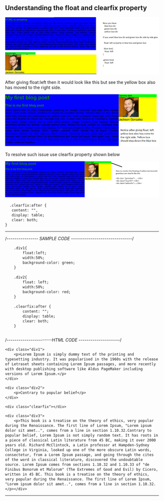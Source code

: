 ## Understanding the float and clearfix property

![alt text](images/float-left-1.png "floating a DIV")

After giving float:left then it would look like this but see the yellow box also has moved to the right side. 

![alt text](images/float-left-2.png "floating a DIV")

To resolve such issue use clearfix property shown below

![alt text](images/float-left-3.png "floating a DIV")

```
  .clearfix:after {
   content: "",
   display: table;
   clear: both;
}

```

---

/*---------------- SAMPLE CODE -------------------------------*/

```
	.div1{
		float:left;
		width:50%;
		background-color: green;
	}

	.div2{
		float: left;
		width:50%;
		background-color: red;
	}

	.clearfix:after {
		content: "";
		display: table;
		clear: both;
	}
	
```


/*-----------------------HTML CODE ---------------------*/


```	
<div class="div1">		
	<p>Lorem Ipsum is simply dummy text of the printing and typesetting industry. It was popularised in the 1960s with the release of Letraset sheets containing Lorem Ipsum passages, and more recently with desktop publishing software like Aldus PageMaker including versions of Lorem Ipsum.</p>
</div>
```


```
<div class="div2">
	<p>Contrary to popular belief</p>
</div>
```

```
<div class="clearfix"></div>
```

```
<div class="div3">
	<p>This book is a treatise on the theory of ethics, very popular during the Renaissance. The first line of Lorem Ipsum, "Lorem ipsum dolor sit amet..", comes from a line in section 1.10.32.Contrary to popular belief, Lorem Ipsum is not simply random text. It has roots in a piece of classical Latin literature from 45 BC, making it over 2000 years old. Richard McClintock, a Latin professor at Hampden-Sydney College in Virginia, looked up one of the more obscure Latin words, consectetur, from a Lorem Ipsum passage, and going through the cites of the word in classical literature, discovered the undoubtable source. Lorem Ipsum comes from sections 1.10.32 and 1.10.33 of "de Finibus Bonorum et Malorum" (The Extremes of Good and Evil) by Cicero, written in 45 BC. This book is a treatise on the theory of ethics, very popular during the Renaissance. The first line of Lorem Ipsum, "Lorem ipsum dolor sit amet..", comes from a line in section 1.10.32. </p></div>
```


---
